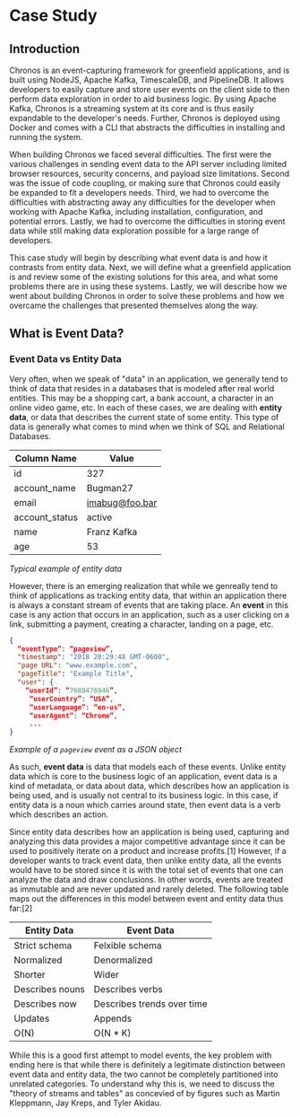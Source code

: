 # Case Study
## Introduction
Chronos is an event-capturing framework for greenfield applications, and is built using NodeJS, Apache Kafka, TimescaleDB, and PipelineDB. It allows developers to easily capture and store user events on the client side to then perform data exploration in order to aid business logic. By using Apache Kafka, Chronos is a streaming system at its core and is thus easily expandable to the developer's needs. Further, Chronos is deployed using Docker and comes with a CLI that abstracts the difficulties in installing and running the system.

When building Chronos we faced several difficulties. The first were the various challenges in sending event data to the API server including limited browser resources, security concerns, and payload size limitations. Second was the issue of code coupling, or making sure that Chronos could easily be expanded to fit a developers needs. Third, we had to overcome the difficulties with abstracting away any difficulties for the developer when working with Apache Kafka, including installation, configuration, and potential errors. Lastly, we had to overcome the difficulties in storing event data while still making data exploration possible for a large range of developers.

This case study will begin by describing what event data is and how it contrasts from entity data. Next, we will define what a greenfield application is and review some of the existing solutions for this area, and what some problems there are in using these systems. Lastly, we will describe how we went about building Chronos in order to solve these problems and how we overcame the challenges that presented themselves along the way.

## What is Event Data?
### Event Data vs Entity Data
Very often, when we speak of "data" in an application, we generally tend to think of data that resides in a databases that is modeled after real world entities. This may be a shopping cart, a bank account, a character in an online video game, etc. In each of these cases, we are dealing with **entity data**, or data that describes the current state of some entity. This type of data is generally what comes to mind when we think of SQL and Relational Databases.

Column Name | Value
--- | ---
id | 327
account_name | Bugman27
email | imabug@foo.bar
account_status | active
name | Franz Kafka
age | 53
_Typical example of entity data_

However, there is an emerging realization that while we genreally tend to think of applications as tracking entity data, that within an application there is always a constant stream of events that are taking place. An **event** in this case is any action that occurs in an application, such as a user clicking on a link, submitting a payment, creating a character, landing on a page, etc.

```json
{
  “eventType”: “pageview”,
  "timestamp": "2018 20:29:48 GMT-0600",
  "page URL": "www.example.com",
  "pageTitle": "Example Title",
  "user": {
    “userId”: “7689476946”,
     “userCountry”: “USA”,
     “userLanguage”: “en-us”,
     “userAgent”: “Chrome”,
     ...
}
```
_Example of a `pageview` event as a JSON object_

As such, **event data** is data that models each of these events. Unlike entity data which is core to the business logic of an application, event data is a kind of metadata, or data about data, which describes how an application is being used, and is usually not central to its business logic. In this case, if entity data is a noun which carries around state, then event data is a verb which describes an action.

Since entity data describes how an application is being used, capturing and analyzing this data provides a major competitive advantage since it can be used to positively iterate on a product and increase profits.\[1] However, if a developer wants to track event data, then unlike entity data, all the events would have to be stored since it is with the total set of events that one can analyze the data and draw conclusions. In other words, events are treated as immutable and are never updated and rarely deleted. The following table maps out the differences in this model between event and entity data thus far:\[2]

| Entity Data | Event Data |
| -------- | -------- |
| Strict schema | Felxible schema |
| Normalized | Denormalized |
| Shorter | Wider |
| Describes nouns | Describes verbs|
| Describes now | Describes trends over time |
| Updates | Appends |
|O(N) | O(N * K) |

While this is a good first attempt to model events, the key problem with ending here is that while there is definitely a legitimate distinction between event data and entity data, the two cannot be completely partitioned into unrelated categories. To understand why this is, we need to discuss the "theory of streams and tables" as concevied of by figures such as Martin Kleppmann, Jay Kreps, and Tyler Akidau.
